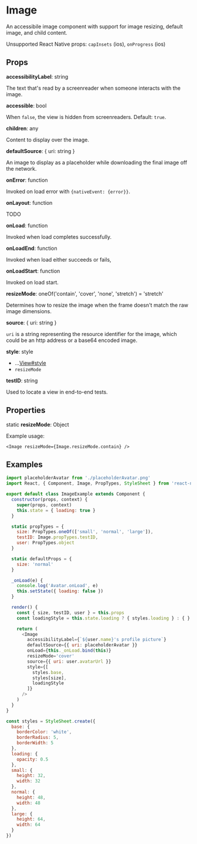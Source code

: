 # Image

An accessibile image component with support for image resizing, default image,
and child content.

Unsupported React Native props:
`capInsets` (ios),
`onProgress` (ios)

## Props

**accessibilityLabel**: string

The text that's read by a screenreader when someone interacts with the image.

**accessible**: bool

When `false`, the view is hidden from screenreaders. Default: `true`.

**children**: any

Content to display over the image.

**defaultSource**: { uri: string }

An image to display as a placeholder while downloading the final image off the network.

**onError**: function

Invoked on load error with `{nativeEvent: {error}}`.

**onLayout**: function

TODO

**onLoad**: function

Invoked when load completes successfully.

**onLoadEnd**: function

Invoked when load either succeeds or fails,

**onLoadStart**: function

Invoked on load start.

**resizeMode**: oneOf('contain', 'cover', 'none', 'stretch') = 'stretch'

Determines how to resize the image when the frame doesn't match the raw image
dimensions.

**source**: { uri: string }

`uri` is a string representing the resource identifier for the image, which
could be an http address or a base64 encoded image.

**style**: style

+ ...[View#style](View.md)
+ `resizeMode`

**testID**: string

Used to locate a view in end-to-end tests.

## Properties

static **resizeMode**: Object

Example usage:

```
<Image resizeMode={Image.resizeMode.contain} />
```

## Examples

```js
import placeholderAvatar from './placeholderAvatar.png'
import React, { Component, Image, PropTypes, StyleSheet } from 'react-native'

export default class ImageExample extends Component {
  constructor(props, context) {
    super(props, context)
    this.state = { loading: true }
  }

  static propTypes = {
    size: PropTypes.oneOf(['small', 'normal', 'large']),
    testID: Image.propTypes.testID,
    user: PropTypes.object
  }

  static defaultProps = {
    size: 'normal'
  }

  _onLoad(e) {
    console.log('Avatar.onLoad', e)
    this.setState({ loading: false })
  }

  render() {
    const { size, testID, user } = this.props
    const loadingStyle = this.state.loading ? { styles.loading } : { }

    return (
      <Image
        accessibilityLabel={`${user.name}'s profile picture`}
        defaultSource={{ uri: placeholderAvatar }}
        onLoad={this._onLoad.bind(this)}
        resizeMode='cover'
        source={{ uri: user.avatarUrl }}
        style={[
          styles.base,
          styles[size],
          loadingStyle
        ]}
      />
    )
  }
}

const styles = StyleSheet.create({
  base: {
    borderColor: 'white',
    borderRadius: 5,
    borderWidth: 5
  },
  loading: {
    opacity: 0.5
  },
  small: {
    height: 32,
    width: 32
  },
  normal: {
    height: 48,
    width: 48
  },
  large: {
    height: 64,
    width: 64
  }
})
```
